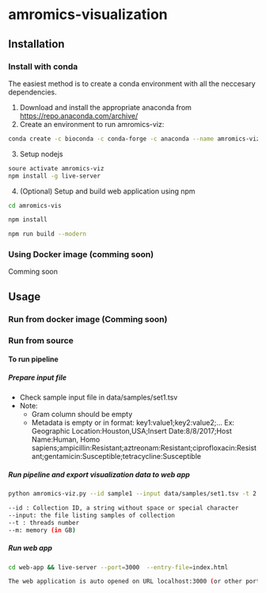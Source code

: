# amromics-visualization

## Installation

### Install with conda

The easiest method is to create a conda environment with all the neccesary dependencies.
1. Download and install the appropriate anaconda from https://repo.anaconda.com/archive/
2. Create an environment to run amromics-viz:
```bash
conda create -c bioconda -c conda-forge -c anaconda --name amromics-viz python=3.7 ipykernel numpy pandas biopython prokka pysam samtools mlst abricate snippy tqdm shovill roary parsnp nodejs
```
3. Setup nodejs
```bash
soure activate amromics-viz
npm install -g live-server
```
4. (Optional) Setup and build web application using npm
```bash
cd amromics-vis
```
```bash
npm install
```
```bash
npm run build --modern
```

### Using Docker image (comming soon)
Comming soon

## Usage
### Run from docker image (Comming soon)

### Run from source
#### To run pipeline
##### Prepare input file
- Check sample input file in data/samples/set1.tsv
- Note:
  + Gram column should be empty
  + Metadata is empty or in format: key1:value1;key2:value2;...  Ex: Geographic Location:Houston,USA;Insert Date:8/8/2017;Host Name:Human, Homo sapiens;ampicillin:Resistant;aztreonam:Resistant;ciprofloxacin:Resistant;gentamicin:Susceptible;tetracycline:Susceptible
##### Run pipeline and export visualization data to web app
```bash
python amromics-viz.py --id sample1 --input data/samples/set1.tsv -t 2 -m 16
```
```bash
--id : Collection ID, a string without space or special character
--input: the file listing samples of collection
--t : threads number
--m: memory (in GB)
```
##### Run web app
```bash
cd web-app && live-server --port=3000  --entry-file=index.html
```
```bash
The web application is auto opened on URL localhost:3000 (or other port if this port is occupated)
